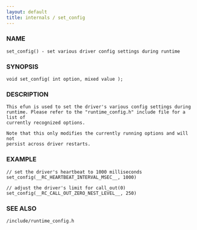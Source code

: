 ```yaml
---
layout: default
title: internals / set_config
---
```


### NAME

    set_config() - set various driver config settings during runtime

### SYNOPSIS

    void set_config( int option, mixed value );

### DESCRIPTION

    This efun is used to set the driver's various config settings during
    runtime. Please refer to the "runtime_config.h" include file for a list of
    currently recognized options.

    Note that this only modifies the currently running options and will not
    persist across driver restarts.

### EXAMPLE

    // set the driver's heartbeat to 1000 milliseconds
    set_config(__RC_HEARTBEAT_INTERVAL_MSEC__, 1000)
    
    // adjust the driver's limit for call_out(0)
    set_config(__RC_CALL_OUT_ZERO_NEST_LEVEL__, 250)

### SEE ALSO

    /include/runtime_config.h
